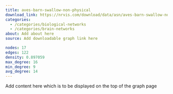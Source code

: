 ```yaml
---
title: aves-barn-swallow-non-physical 
download_link: https://nrvis.com/download/data/asn/aves-barn-swallow-non-physical.zip
categories:
  - /categories/biological-networks
  - /categories/brain-networks
about: Add about here
source: Add downloadable graph link here

nodes: 17
edges: 122
density: 0.897059
max_degree: 16
min_degree: 9
avg_degree: 14
---
```

Add content here which is to be displayed on the top of the graph page